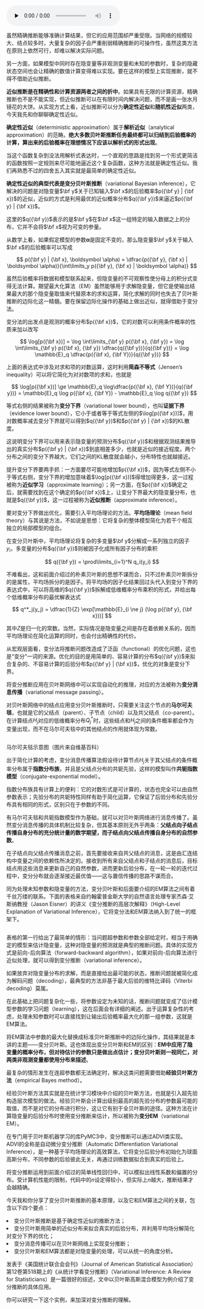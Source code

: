 <audio id="audio" title="36 | 确定近似推断：变分贝叶斯" controls="" preload="none"><source id="mp3" src="https://static001.geekbang.org/resource/audio/d6/af/d615da8c2c3e7e89ac114bf9b7dfbbaf.mp3"></audio>

虽然精确推断能够准确计算结果，但它的应用范围却严重受限。当网络的规模较大、结点较多时，大量复杂的因子会严重削弱精确推断的可操作性，虽然这类方法在原则上依然可行，却难以解决实际问题。

另一方面，如果模型中同时存在隐变量等非观测变量和未知的参数时，复杂的隐藏状态空间也会让精确的数值计算变得难以实现。要在这样的模型上实现推断，就不得不借助近似推断。

**近似推断是在精确性和计算资源两者之间的折中**。如果具有无限的计算资源，精确推断也不是不能实现，但近似推断可以在有限时间内解决问题，而不是画一张水月镜花的大饼。从实现方式上看，近似推断可以分为**确定性近似**和**随机性近似**两类，今天我先和你聊聊确定性近似。

**确定性近似**（deterministic approximation）属于**解析近似**（analytical approximation）的范畴。**绝大多数贝叶斯推断任务最终都可以归结到后验概率的计算，算出来的后验概率在理想情况下应该以解析式的形式出现**。

当这个函数复杂到没法用解析式表达时，一个直观的思路是找到另一个形式更简洁的函数按照一定规则来尽可能地逼近这个复杂函数，这种方法就是确定性近似。我们再熟悉不过的四舍五入其实就是最简单的确定性近似。

**确定性近似的典型代表是变分贝叶斯推断**（variational Bayesian inference），它解决的问题是对隐变量$\bf y$关于已知输入$\bf x$的后验概率$p({\bf y} | {\bf x})$的近似，近似的方式是利用最优的近似概率分布$q({\bf y})$来逼近$p({\bf y} | {\bf x})$。

这里的$q({\bf y})$表示的是$\bf y$在$\bf x$这一组特定的输入数据之上的分布，它并不会将$\bf x$视为可变的参量。

从数学上看，如果假定模型的参数$\boldsymbol \alpha$是固定不变的，那么隐变量$\bf y$关于输入$\bf x$的后验概率可以写成

$$ p({\bf y} | {\bf x}, \boldsymbol \alpha) = \dfrac{p({\bf y}, {\bf x} | \boldsymbol \alpha)}{\int\limits_y p({\bf y}, {\bf x} | \boldsymbol \alpha)} $$

虽然后验概率将数据和模型联系起来，但隐变量的不可观察性使分母上的积分式变得无法计算。期望最大化算法（EM）虽然能够用于求解隐变量，但它是使输出结果最大的那个隐变量取值来代替原本的求和运算，简化求解的同时也失去了贝叶斯推断的边际化这一精髓。要在保留边际化操作的基础上做出近似，就得借助于变分法。

变分法的出发点是观测的概率分布$p({\bf x})$，它的对数可以利用条件概率的性质来加以改写

$$ \log[p({\bf x})] = \log \int\limits_{\bf y} p({\bf x}, {\bf y}) = \log \int\limits_{\bf y} p({\bf x}, {\bf y}) \dfrac{q({\bf y})}{q({\bf y})} = \log \mathbb{E}_q \dfrac{p({\bf x}, {\bf Y})}{q({\bf y})} $$

上面的表达式中涉及对求和项的对数运算，这时利用**简森不等式**（Jensen’s inequality）可以将它简化为对对数项的求和，也就是

$$ \log[p({\bf x})] \ge \mathbb{E}_q \log\dfrac{p({\bf x}, {\bf Y})}{q({\bf y})} = \mathbb{E}_q \log p({\bf x}, {\bf Y}) - \mathbb{E}_q \log q({\bf y}) $$

等式右侧的结果被称为**变分下界**（variational lower bound），也叫**证据下界**（evidence lower bound），它小于或者等于等式左侧的$\log[p({\bf x})]$，用对数概率减去变分下界就可以得到$q({\bf y})$和$p({\bf y} | {\bf x})$的KL散度。

这说明变分下界可以用来表示隐变量的预测分布$q({\bf y})$和根据观测结果推导出的真实分布$p({\bf y} | {\bf x})$到底相差多少，也就是近似的接近程度。两个分布之间的变分下界越大，它们之间的KL散度就会越小，分布特性也就越接近。

提升变分下界要两手抓：一方面要尽可能地增加$p({\bf x})$，因为等式左侧不小于等式右侧，变分下界的增加意味着$\log[p({\bf x})]$得增加得更多，这一过程被称为**近似学习**（approximate learning）；另一方面，在$p({\bf x})$确定之后，就需要找到在这个确定的$p({\bf x})$上，让变分下界最大的隐变量分布，也就是$q({\bf y})$，这一过程被称为**近似推断**（approximate inference）。

要对变分下界做出优化，需要引入平均场理论的方法。**平均场理论**（mean field theory）与其说是方法，不如说是思想：它将复杂的整体模型简化为若干个相互独立的局部模型的组合。

在变分贝叶斯中，平均场理论将复杂的多变量$\bf y$分解成一系列独立的因子$y_i$，多变量的分布$q({\bf y})$则被因子化成所有因子分布的乘积

$$ q({\bf y}) = \prod\limits_{i=1}^N q_i(y_i) $$

不难看出，这和前面介绍过的朴素贝叶斯的思想不谋而合，只不过朴素贝叶斯拆分的是属性，平均场拆分的是因子。将平均场的因子化结果回过头代入到变分下界的表达式中，可以将高维的$q({\bf y})$拆解成低维概率分布乘积的形式，并给出每个低维概率分布的最优解表达式

$$ q^*_j(y_j) = \dfrac{1}{Z} \exp[\mathbb{E}_{i \ne j} (\log p({\bf y}, {\bf x}))] $$

其中$Z$是归一化的常数。当然，实际情况是隐变量之间是存在着依赖关系的，因而平均场理论在简化运算的同时，也会付出精确性的代价。

从宏观层面看，变分法将推断问题改造成了泛函（functional）的优化问题，这也是“变分”一词的来源。优化的目的是用简单的、容易计算的分布$q({\bf y})$来拟合复杂的、不容易计算的后验分布$p({\bf y} | {\bf x})$，优化的对象是变分下界。

将变分推断应用在贝叶斯网络中可以实现自动化的推理，对应的方法被称为**变分消息传播**（variational message passing）。

对贝叶斯网络中的结点应用变分贝叶斯推断时，只需要关注这个节点的**马尔可夫毯**，也就是它的父结点（parent）、子节点（child）以及共父结点（co-parent）。在计算结点$H_j$对应的低维概率分布$Q^*_j$时，这些结点和$H_j$之间的条件概率都会作为变量出现，而不在马尔可夫毯中的其他结点的作用就体现为常数。

<img src="https://static001.geekbang.org/resource/image/ef/24/ef83135d5af068c55e3216fefcb66224.png" alt="">

马尔可夫毯示意图（图片来自维基百科）

出于简化计算的考虑，变分消息传播算法假设待计算节点$H_j$关于其父结点的条件概率分布属于**指数分布族**，并且是父结点分布的共轭先验，这样的模型叫作**共轭指数模型**（conjugate-exponential model）。

指数分布族具有计算上的便利：它的对数形式是可计算的，状态也完全可以由自然参数表示；先验分布的共轭特性同样有助于简化运算，它保证了后验分布和先验分布具有相同的形式，区别只在于参数的不同。

有马尔可夫毯和共轭指数模型作为基础，就可以对贝叶斯网络进行消息传播了。虽然变分消息传播的具体机制比较复杂，但其基本原则无外乎两条：**父结点向子结点传播自身分布的充分统计量的数学期望，而子结点向父结点传播自身分布的自然参数**。

在子结点向父结点传播消息之前，首先要接收来自共父结点的消息，这是由汇连结构中变量之间的依赖性所决定的。接收到所有来自父结点和子结点的消息后，目标结点用这些消息来更新自己的自然参数，进而更新后验分布，在一轮一轮的迭代过程中，变分分布就会逐渐接近最优值——这与置信传播的思路不谋而合。

同为处理未知参数和隐变量的方法，变分贝叶斯和后面要介绍的EM算法之间有着千丝万缕的联系。下面的表格来自约翰霍普金斯大学的自然语言处理专家杰森·艾斯纳教授（Jason Eisner）的讲义《变分推断的高层次解释》（High-Level Explanation of Variational Inference），它将变分法和EM算法纳入到了统一的框架下。

<img src="https://static001.geekbang.org/resource/image/08/cc/08824581a5144f94cc7bb9ce9577a1cc.png" alt="">

表格的第一行给出了最简单的情形：当问题超参数和参数全部给定时，相当于用确定的模型来估计隐变量，这种对隐变量的预测就是典型的推断问题。具体的实现方式是前向-后向算法（forward-backward algorithm），如果对前向-后向算法进行近似处理，就可以得到变分推断（variational inference）。

如果放弃对隐变量分布的求解，而是直接给出最可能的状态，推断问题就被简化成为解码问题（decoding），最典型的方法非基于最大后验的维特比译码（Viterbi decoding）莫属。

在此基础上把问题复杂化一些，将参数设定为未知的话，推断问题就变成了估计模型参数的学习问题（learning），这在后面会有详细的阐述。出于运算复杂性的考虑，处理未知参数时可以直接找到让输出后验概率最大化的那一组参数，这就是EM算法。

将EM算法中参数的最大化替换成标准贝叶斯推断中的边际化操作，其结果就是本讲的主题——变分贝叶斯。这也体现出变分贝叶斯和EM的区别：**EM中应用了隐变量的概率分布，但对待估计的参数只是做出点估计；变分贝叶斯则一视同仁，对两类非观测变量都使用分布来描述**。

最复杂的情形发生在连超参数都无法确定时，解决这类问题需要借助**经验贝叶斯方法**（empirical Bayes method）。

经验贝叶斯方法其实就是在统计学习模块中介绍的贝叶斯方法，也就是引入超先验构造层次模型的做法。经验贝叶斯会计算出级别最高的超先验分布的参数最可能的取值，而不是对它的分布进行积分，这让它有别于全贝叶斯的途径。这种方法在计算隐变量的后验分布时使用变分推断来估计，所以被称为**变分EM**（variational EM）。

在专门用于贝叶斯机器学习的库PyMC3中，变分推断可以通过ADVI类实现。ADVI的全称是自动微分变分推断（Automatic Differentiation Variational Inference），是一种基于平均场理论的高效算法，它将变分后验分布初始化为球面高斯分布，不同参数的后验彼此无关，再通过训练数据拟合到真实的后验上。

将变分推断运用到前面介绍过的简单线性回归中，可以模拟出线性系数和偏置的分布。受计算机性能的限制，代码中的$n$设定得较小，但实际上$n$越大，推断结果才会越精确。

今天我和你分享了变分贝叶斯推断的基本原理，以及它和EM算法之间的关联，包含以下四个要点：

<li>
变分贝叶斯推断是基于确定性近似的推断方法；
</li>
<li>
变分贝叶斯用简单的近似分布来拟合真实的后验分布，并利用平均场分解简化对变分下界的优化；
</li>
<li>
变分消息传播可以在贝叶斯网络上实现变分推断；
</li>
<li>
变分贝叶斯和EM算法都是对隐变量的处理，可以从统一的角度分析。
</li>

发表于《美国统计联合会会刊》（Journal of American Statistical Association）第12卷第518期上的《从统计学看变分推断》（Variational Inference: A Review for Statisticians）是一篇很好的综述，文中以贝叶斯高斯混合模型为例介绍了变分推断的具体应用。

你可以研究一下这个实例，来加深对变分推断的理解。

<img src="https://static001.geekbang.org/resource/image/79/73/79c512a3b14fce75cad59d515f396d73.jpg" alt="">
